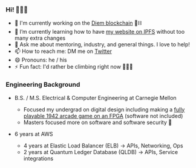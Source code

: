 ### Hi! 🧑🏻‍💻

- 🔭 I'm currently working on the [Diem blockchain](https://github.com/diem/diem) 🧱⛓
- 🌱 I’m currently learning how to have [my website on IPFS](https://ipfs.gnazar.io) without too many extra changes
- 💬 Ask me about mentoring, industry, and general things.  I love to help!
- 📫 How to reach me: DM me on [Twitter](https://twitter.com/greg_nazario)
- 😄 Pronouns: he / his
- ⚡ Fun fact: I'd rather be climbing right now 🧗🏻‍♂️

### Engineering Background
- B.S. / M.S. Electrical & Computer Engineering at Carnegie Mellon
  - Focused my undergrad on digital design including making a [fully playable 1942 arcade game on an FPGA](https://github.com/gregnazario/1942_arcade) (software not included)
  - Masters focused more on software and software security 🔐

- 6 years at AWS
  - 4 years at Elastic Load Balancer (ELB) -> APIs, Networking, Ops
  - 2 years at Quantum Ledger Database (QLDB) -> APIs, Service integrations
